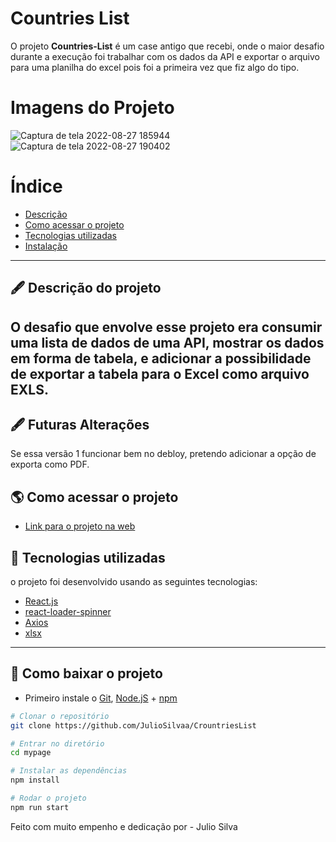 # Countries List

O projeto **Countries-List** é um case antigo que recebi, onde o maior desafio durante a execução foi trabalhar com os dados da API e exportar o arquivo para uma planilha do excel pois foi a primeira vez que fiz algo do tipo.

# Imagens do Projeto
![Captura de tela 2022-08-27 185944](https://user-images.githubusercontent.com/69260762/187049376-548dca99-8acb-425a-bc14-2f109dabf393.png)
![Captura de tela 2022-08-27 190402](https://user-images.githubusercontent.com/69260762/187049490-8d356af1-fc29-43fe-beeb-63398c6a8ff5.png)

# Índice

- [Descrição](#-descrição-do-projeto)
- [Como acessar o projeto](#-como-acessar-o-projeto)
- [Tecnologias utilizadas](#-tecnologias-utilizadas)
- [Instalação](#-como-baixar-o-projeto)

---

## 🖋 Descrição do projeto

## O desafio que envolve esse projeto era consumir uma lista de dados de uma API, mostrar os dados em forma de tabela, e adicionar a possibilidade de exportar a tabela para o Excel como arquivo EXLS.

## 🖋 Futuras Alterações

Se essa versão 1 funcionar bem no debloy, pretendo adicionar a opção de exporta como PDF.

## 🌎 Como acessar o projeto

- [Link para o projeto na web](https://tablelistforexcel.surge.sh/)

## 🚀 Tecnologias utilizadas

o projeto foi desenvolvido usando as seguintes tecnologias:

- [React.js](https://pt-br.reactjs.org/docs/getting-started.html)
- [react-loader-spinner](https://mhnpd.github.io/react-loader-spinner/docs/category/components/)
- [Axios](https://axios-http.com/docs/intro)
- [xlsx](https://openbase.com/js/xlsx/documentation)

---

## 💾 Como baixar o projeto

- Primeiro instale o
  [Git](https://git-scm.com/),
  [Node.jS](https://nodejs.org/pt-br/download/) + [npm](https://www.npmjs.com/get-npm)

```bash
# Clonar o repositório
git clone https://github.com/JulioSilvaa/CrountriesList

# Entrar no diretório
cd mypage

# Instalar as dependências
npm install

# Rodar o projeto
npm run start
```

Feito com muito empenho e dedicação por - Julio Silva
